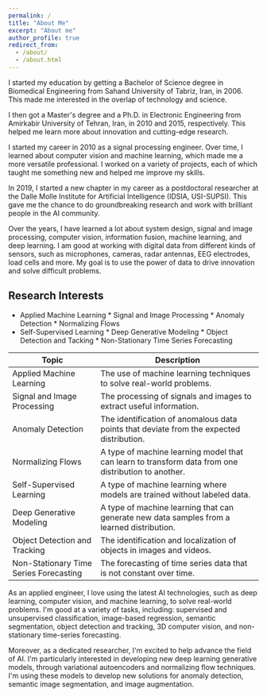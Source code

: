 ```yaml
---
permalink: /
title: "About Me"
excerpt: "About me"
author_profile: true
redirect_from: 
  - /about/
  - /about.html
---
```

I started my education by getting a Bachelor of Science degree in Biomedical Engineering from Sahand University of Tabriz, Iran, in 2006. This made me interested in the overlap of technology and science.

I then got a Master's degree and a Ph.D. in Electronic Engineering from Amirkabir University of Tehran, Iran, in 2010 and 2015, respectively. This helped me learn more about innovation and cutting-edge research.

I started my career in 2010 as a signal processing engineer. Over time, I learned about computer vision and machine learning, which made me a more versatile professional. I worked on a variety of projects, each of which taught me something new and helped me improve my skills.

In 2019, I started a new chapter in my career as a postdoctoral researcher at the Dalle Molle Institute for Artificial Intelligence (IDSIA, USI-SUPSI). This gave me the chance to do groundbreaking research and work with brilliant people in the AI community.

Over the years, I have learned a lot about system design, signal and image processing, computer vision, information fusion, machine learning, and deep learning. I am good at working with digital data from different kinds of sensors, such as microphones, cameras, radar antennas, EEG electrodes, load cells and more. My goal is to use the power of data to drive innovation and solve difficult problems.

## Research Interests
* Applied Machine Learning * Signal and Image Processing * Anomaly Detection * Normalizing Flows 
* Self-Supervised Learning * Deep Generative Modeling * Object Detection and Tacking * Non-Stationary Time Series Forecasting

| Topic | Description |
|---|---|
| Applied Machine Learning | The use of machine learning techniques to solve real-world problems. |
| Signal and Image Processing | The processing of signals and images to extract useful information. |
| Anomaly Detection | The identification of anomalous data points that deviate from the expected distribution. |
| Normalizing Flows | A type of machine learning model that can learn to transform data from one distribution to another. |
| Self-Supervised Learning | A type of machine learning where models are trained without labeled data. |
| Deep Generative Modeling | A type of machine learning that can generate new data samples from a learned distribution. |
| Object Detection and Tracking | The identification and localization of objects in images and videos. |
| Non-Stationary Time Series Forecasting | The forecasting of time series data that is not constant over time. |

As an applied engineer, I love using the latest AI technologies, such as deep learning, computer vision, and machine learning, to solve real-world problems. I'm good at a variety of tasks, including: supervised and unsupervised classification, image-based regression, semantic segmentation, object detection and tracking, 3D computer vision, and non-stationary time-series forecasting.

Moreover, as a dedicated researcher, I'm excited to help advance the field of AI. I'm particularly interested in developing new deep learning generative models, through variational autoencoders and normalizing flow techniques. I'm using these models to develop new solutions for anomaly detection, semantic image segmentation, and image augmentation. 

